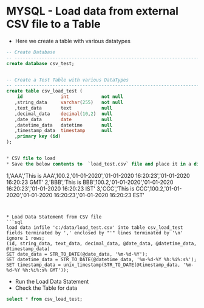 # MYSQL - Load data from external CSV file to a Table

* Here we create a table with various datatypes

```sql
-- Create Database
-- -----------------------------------------------------------------------------
create database csv_test;


-- Create a Test Table with various DataTypes
-- -----------------------------------------------------------------------------
create table csv_load_test (
    id              int            not null
   ,string_data     varchar(255)   not null
   ,text_data       text           null
   ,decimal_data    decimal(10,2)  null
   ,date_data       date           null
   ,datetime_data   datetime       null
   ,timestamp_data  timestamp      null
   ,primary key (id)
);


* CSV file to load
* Save the below contents to  `load_test.csv` file and place it in a directory.
```
1,'AAA','This is AAA',100.2,'01-01-2020','01-01-2020 16:20:23','01-01-2020 16:20:23 GMT'
2,'BBB','This is BBB',100.2,'01-01-2020','01-01-2020 16:20:23','01-01-2020 16:20:23 IST'
3,'CCC','This is CCC',100.2,'01-01-2020','01-01-2020 16:20:23','01-01-2020 16:20:23 EST'
```


* Load Data Statement from CSV file
```sql
load data infile 'c:/data/load_test.csv' into table csv_load_test
fields terminated by ',' enclosed by "'" lines terminated by '\n'
ignore 1 rows;
(id, string_data, text_data, decimal_data, @date_data, @datetime_data, @timestamp_data)
SET date_data = STR_TO_DATE(@date_data, '%m-%d-%Y');
SET datetime_data = STR_TO_DATE(@datetime_data, '%m-%d-%Y %h:%i%:s%');
SET timestamp_data = unix_timestamp(STR_TO_DATE(@timestamp_data, '%m-%d-%Y %h:%i%:s% GMT'));
```


* Run the Load Data Statement
* Check the Table for data
```sql
select * from csv_load_test;
```


